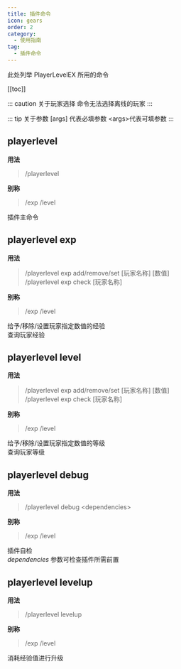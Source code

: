 ```yaml
---
title: 插件命令
icon: gears
order: 2
category:
  - 使用指南
tag:
  - 插件命令
---
```


此处列举 PlayerLevelEX 所用的命令

<!-- more -->

[[toc]]

::: caution 关于玩家选择
命令无法选择离线的玩家
::: 

::: tip 关于参数
[args] 代表必填参数 \<args\>代表可填参数
:::

## playerlevel  
**用法**  
> /playerlevel  

**别称**  
> /exp 
> /level  

插件主命令  

## playerlevel exp 
**用法**  
> /playerlevel exp add/remove/set [玩家名称] [数值]  
> /playerlevel exp check [玩家名称]  

**别称**  
> /exp 
> /level

给予/移除/设置玩家指定数值的经验  
查询玩家经验  

## playerlevel level
**用法** 
> /playerlevel exp add/remove/set [玩家名称] [数值]  
> /playerlevel exp check [玩家名称]  

**别称** 
> /exp 
> /level  

给予/移除/设置玩家指定数值的等级  
查询玩家等级  

## playerlevel debug
**用法** 
> /playerlevel debug \<dependencies\>

**别称** 
> /exp 
> /level 

插件自检  
*dependencies* 参数可检查插件所需前置  

## playerlevel levelup
<Badge text="玩家" color="#242378" />

**用法** 
> /playerlevel levelup  

**别称** 
> /exp 
> /level 

消耗经验值进行升级
